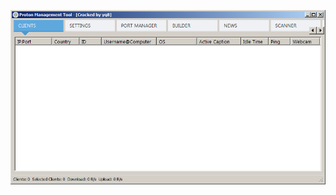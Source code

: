 ![Screenshot](https://raw.githubusercontent.com/Cryakl/Ultimate-RAT-Collection/refs/heads/main/ProtonRat/Screenshot.png)
